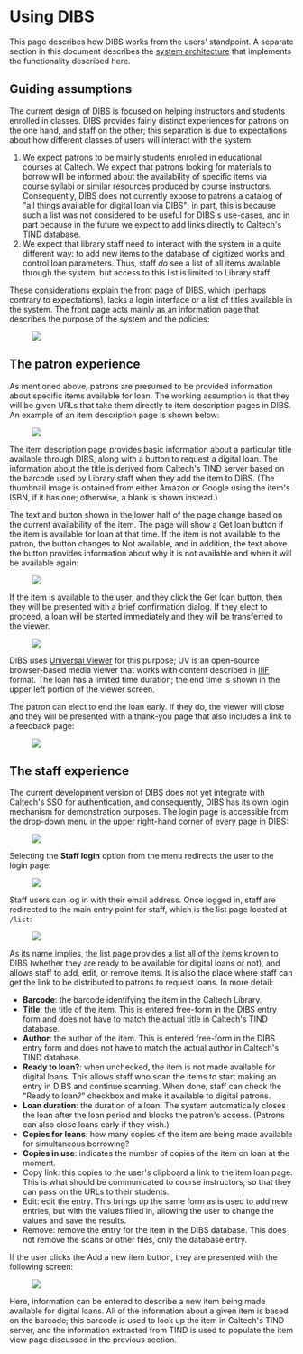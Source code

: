 # Using DIBS

This page describes how DIBS works from the users' standpoint.  A separate section in this document describes the [system architecture](architecture.html#architecture--page-root) that implements the functionality described here.


## Guiding assumptions

The current design of DIBS is focused on helping instructors and students enrolled in classes.  DIBS provides fairly distinct experiences for patrons on the one hand, and staff on the other; this separation is due to expectations about how different classes of users will interact with the system:

1. We expect patrons to be mainly students enrolled in educational courses at Caltech.  We expect that patrons looking for materials to borrow will be informed about the availability of specific items via course syllabi or similar resources produced by course instructors.  Consequently, DIBS does not currently expose to patrons a catalog of "all things available for digital loan via DIBS"; in part, this is because such a list was not considered to be useful for DIBS's use-cases, and in part because in the future we expect to add links directly to Caltech's TIND database.
2. We expect that library staff need to interact with the system in a quite different way: to add new items to the database of digitized works and control loan parameters.  Thus, staff _do_ see a list of all items available through the system, but access to this list is limited to Library staff.

These considerations explain the front page of DIBS, which (perhaps contrary to expectations), lacks a login interface or a list of titles available in the system.  The front page acts mainly as an information page that describes the purpose of the system and the policies:

<figure>
    <img src="_static/media/welcome-page.png">
</figure>


## The patron experience

As mentioned above, patrons are presumed to be provided information about specific items available for loan.  The working assumption is that they will be given URLs that take them directly to item description pages in DIBS.  An example of an item description page is shown below:

<figure>
    <img src="_static/media/item-page.png">
</figure>

The item description page provides basic information about a particular title available through DIBS, along with a button to request a digital loan.  The information about the title is derived from Caltech's TIND server based on the barcode used by Library staff when they add the item to DIBS. (The thumbnail image is obtained from either Amazon or Google using the item's ISBN, if it has one; otherwise, a blank is shown instead.)

The text and button shown in the lower half of the page change based on the current availability of the item. The page will show a  <span class="button color-primary">Get loan</span> button if the item is available for loan at that time.  If the item is not available to the patron, the button changes to <span class="button color-not-available">Not available</span>, and in addition, the text above the button provides information about why it is not available and when it will be available again:

<figure>
    <img src="_static/media/item-not-available.png">
</figure>

If the item is available to the user, and they click the <span class="button color-primary">Get loan</span> button, then they will be presented with a brief confirmation dialog.  If they elect to proceed, a loan will be started immediately and they will be transferred to the viewer.

<figure>
    <img src="_static/media/loan-in-viewer.png">
</figure>

DIBS uses [Universal Viewer](https://universalviewer.io) for this purpose; UV is an open-source browser-based media viewer that works with content described in [IIIF](https://iiif.io/community/faq/) format.  The loan has a limited time duration; the end time is shown in the upper left portion of the viewer screen.  

The patron can elect to end the loan early.  If they do, the viewer will close and they will be presented with a thank-you page that also includes a link to a feedback page:

<figure>
    <img src="_static/media/loan-ended.png">
</figure>


## The staff experience

The current development version of DIBS does not yet integrate with Caltech's SSO for authentication, and consequently, DIBS has its own login mechanism for demonstration purposes.  The login page is accessible from the drop-down menu in the upper right-hand corner of every page in DIBS:

<figure>
    <img src="_static/media/dropdown-menu-login.png">
</figure>

Selecting the **Staff login** option from the menu redirects the user to the login page:

<figure>
    <img src="_static/media/login-page.png">
</figure>

Staff users can log in with their email address.  Once logged in, staff are redirected to the main entry point for staff, which is the list page located at `/list`:

<figure>
    <img src="_static/media/list-page.png">
</figure>

As its name implies, the list page provides a list all of the items known to DIBS (whether they are ready to be available for digital loans or not), and allows staff to add, edit, or remove items.  It is also the place where staff can get the link to be distributed to patrons to request loans.  In more detail:

* **Barcode**: the barcode identifying the item in the Caltech Library.
* **Title**: the title of the item. This is entered free-form in the DIBS entry form and does not have to match the actual title in Caltech's TIND database.
* **Author**: the author of the item. This is entered free-form in the DIBS entry form and does not have to match the actual author in Caltech's TIND database.
* **Ready to loan?**: when unchecked, the item is not made available for digital loans. This allows staff who scan the items to start making an entry in DIBS and continue scanning. When done, staff can check the "Ready to loan?" checkbox and make it available to digital patrons.
* **Loan duration**: the duration of a loan. The system automatically closes the loan after the loan period and blocks the patron's access. (Patrons can also close loans early if they wish.)
* **Copies for loans**: how many copies of the item are being made available for simultaneous borrowing?
* **Copies in use**: indicates the number of copies of the item on loan at the moment.
* <span class="button color-secondary">Copy link</span>: this copies to the user's clipboard a link to the item loan page.  This is what should be communicated to course instructors, so that they can pass on the URLs to their students.
* <span class="button color-info">Edit</span>: edit the entry. This brings up the same form as is used to add new entries, but with the values filled in, allowing the user to change the values and save the results.
* <span class="button color-danger">Remove</span>: remove the entry for the item in the DIBS database. This does not remove the scans or other files, only the database entry.

If the user clicks the <span class="button color-primary">Add a new item</span> button, they are presented with the following screen:

<figure>
    <img src="_static/media/add-item-page.png">
</figure>

Here, information can be entered to describe a new item being made available for digital loans.  All of the information about a given item is based on the barcode; this barcode is used to look up the item in Caltech's TIND server, and the information extracted from TIND is used to populate the item view page discussed in the previous section.
